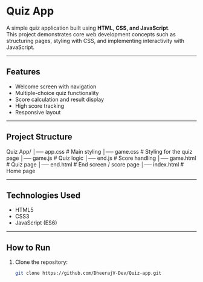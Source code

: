 # Quiz App

A simple quiz application built using **HTML, CSS, and JavaScript**.  
This project demonstrates core web development concepts such as structuring pages, styling with CSS, and implementing interactivity with JavaScript.

---

## Features
- Welcome screen with navigation
- Multiple-choice quiz functionality
- Score calculation and result display
- High score tracking
- Responsive layout

---

## Project Structure
Quiz App/
│── app.css # Main styling
│── game.css # Styling for the quiz page
│── game.js # Quiz logic
│── end.js # Score handling
│── game.html # Quiz page
│── end.html # End screen / score page
│── index.html # Home page


---

## Technologies Used
- HTML5  
- CSS3  
- JavaScript (ES6)

---

## How to Run
1. Clone the repository:
   ```bash
   git clone https://github.com/DheerajV-Dev/Quiz-app.git
